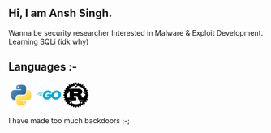 ## Hi, I am Ansh Singh.

Wanna be security researcher
Interested in Malware & Exploit Development.
Learning SQLi (idk why)

## Languages :-
<img src="https://github.com/devicons/devicon/blob/master/icons/python/python-original.svg" alt="c" width="50" height="50"/> <img src="https://github.com/devicons/devicon/blob/master/icons/go/go-original-wordmark.svg" alt="c" width="50" height="50"/> <img 
src="https://github.com/devicons/devicon/blob/master/icons/rust/rust-plain.svg" alt="c" width="50" height="50"/> 

I have made too much backdoors ;-;
